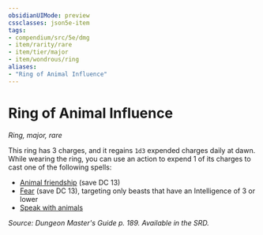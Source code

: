 ```yaml
---
obsidianUIMode: preview
cssclasses: json5e-item
tags:
- compendium/src/5e/dmg
- item/rarity/rare
- item/tier/major
- item/wondrous/ring
aliases: 
- "Ring of Animal Influence"
---
```

# Ring of Animal Influence
*Ring, major, rare*  


This ring has 3 charges, and it regains `1d3` expended charges daily at dawn. While wearing the ring, you can use an action to expend 1 of its charges to cast one of the following spells:

- [Animal friendship](/Systems/5e/spells/animal-friendship.md) (save DC 13)  
- [Fear](/Systems/5e/spells/fear.md) (save DC 13), targeting only beasts that have an Intelligence of 3 or lower  
- [Speak with animals](/Systems/5e/spells/speak-with-animals.md)  

*Source: Dungeon Master's Guide p. 189. Available in the SRD.*
